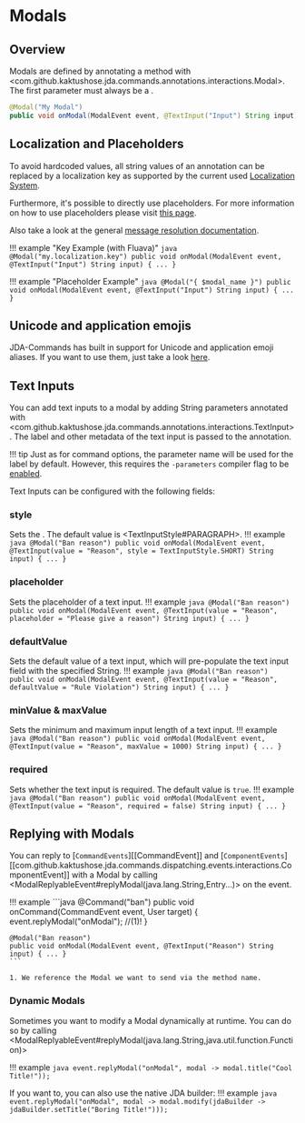 # Modals

## Overview
Modals are defined by annotating a method with <com.github.kaktushose.jda.commands.annotations.interactions.Modal>.
The first parameter must always be a <ModalEvent>.

```java
@Modal("My Modal")
public void onModal(ModalEvent event, @TextInput("Input") String input) { ... }
```

## Localization and Placeholders
To avoid hardcoded values, all string values of an annotation can be replaced by a localization key as supported by the
current used [Localization System](../message/localization.md).

Furthermore, it's possible to directly use placeholders.
For more information on how to use placeholders please visit [this page](../message/placeholder.md).

Also take a look at the general [message resolution documentation](../message/overview.md).

!!! example "Key Example (with Fluava)"
    ```java
    @Modal("my.localization.key")
    public void onModal(ModalEvent event, @TextInput("Input") String input) { ... }
    ```

!!! example "Placeholder Example" 
    ```java
    @Modal("{ $modal_name }")
    public void onModal(ModalEvent event, @TextInput("Input") String input) { ... }
    ```

## Unicode and application emojis
JDA-Commands has built in support for Unicode and application emoji aliases.
If you want to use them, just take a look [here](../message/emojis.md).

## Text Inputs
You can add text inputs to a modal by adding String parameters annotated with <com.github.kaktushose.jda.commands.annotations.interactions.TextInput>.
The label and other metadata of the text input is passed to the annotation. 

!!! tip
    Just as for command options, the parameter name will be used for the label by default. However, this requires the 
    `-parameters` compiler flag to be [enabled](./commands.md#name-description). 

Text Inputs can be configured with the following fields:
### style
Sets the <TextInputStyle>. 
The default value is <TextInputStyle#PARAGRAPH>.
!!! example
    ```java
    @Modal("Ban reason")
    public void onModal(ModalEvent event, @TextInput(value = "Reason", style = TextInputStyle.SHORT) String input) { ... }
    ```

### placeholder
Sets the placeholder of a text input.
!!! example
    ```java
    @Modal("Ban reason")
    public void onModal(ModalEvent event, @TextInput(value = "Reason", placeholder = "Please give a reason") String input) { ... }
    ```

### defaultValue
Sets the default value of a text input, which will pre-populate the text input field with the specified String. 
!!! example
    ```java
    @Modal("Ban reason")
    public void onModal(ModalEvent event, @TextInput(value = "Reason", defaultValue = "Rule Violation") String input) { ... }
    ```

### minValue & maxValue
Sets the minimum and maximum input length of a text input.
!!! example
    ```java
    @Modal("Ban reason")
    public void onModal(ModalEvent event, @TextInput(value = "Reason", maxValue = 1000) String input) { ... }
    ```

### required
Sets whether the text input is required. The default value is `true`.
!!! example
    ```java
    @Modal("Ban reason")
    public void onModal(ModalEvent event, @TextInput(value = "Reason", required = false) String input) { ... }
    ```

## Replying with Modals

You can reply to [`CommandEvents`][[CommandEvent]] 
and [`ComponentEvents`][[com.github.kaktushose.jda.commands.dispatching.events.interactions.ComponentEvent]]
with a Modal by calling <ModalReplyableEvent#replyModal(java.lang.String,Entry...)>
on the event.

!!! example
    ```java 
    @Command("ban")
    public void onCommand(CommandEvent event, User target) {
        event.replyModal("onModal"); //(1)!
    }

    @Modal("Ban reason")
    public void onModal(ModalEvent event, @TextInput("Reason") String input) { ... }
    ```

    1. We reference the Modal we want to send via the method name.

### Dynamic Modals
Sometimes you want to modify a Modal dynamically at runtime. You can do so by calling
<ModalReplyableEvent#replyModal(java.lang.String,java.util.function.Function)>

!!! example
    ```java
    event.replyModal("onModal", modal -> modal.title("Cool Title!"));
    ```

If you want to, you can also use the native JDA builder:
!!! example
    ```java
    event.replyModal("onModal", modal -> modal.modify(jdaBuilder -> jdaBuilder.setTitle("Boring Title!")));
    ```
